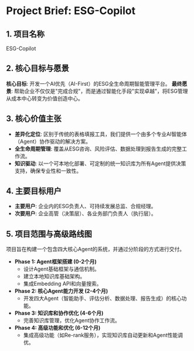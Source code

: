 # Project Brief: ESG-Copilot

## 1. 项目名称
ESG-Copilot

## 2. 核心目标与愿景
**核心目标**: 开发一个AI优先（AI-First）的ESG全生命周期智能管理平台。
**最终愿景**: 帮助企业不仅仅是"完成合规"，而是通过智能化手段"实现卓越"，将ESG管理从成本中心转变为价值创造中心。

## 3. 核心价值主张
- **差异化定位**: 区别于传统的表格填报工具，我们提供一个由多个专业AI智能体（Agent）协作驱动的解决方案。
- **全生命周期管理**: 覆盖从ESG咨询、风险评估、数据处理到报告生成的完整工作流。
- **知识驱动**: 以一个可本地化部署、可定制的统一知识库为所有Agent提供决策支持，确保专业性和一致性。

## 4. 主要目标用户
- **主要用户**: 企业内的ESG负责人、可持续发展总监、合规经理。
- **次要用户**: 企业高管（决策层）、各业务部门负责人（执行层）。

## 5. 项目范围与高级路线图
项目旨在构建一个包含四大核心Agent的系统，并通过分阶段的方式进行交付。

- **Phase 1: Agent框架搭建 (0-2个月)**
  - 设计Agent基础框架与通信机制。
  - 建立本地知识库基础架构。
  - 集成Embedding API和向量搜索。
- **Phase 2: 核心Agent能力开发 (2-4个月)**
  - 开发四大Agent（智能助手、评估分析、数据处理、报告生成）的核心功能。
- **Phase 3: 知识库和协作优化 (4-6个月)**
  - 完善知识库管理，优化Agent协作工作流。
- **Phase 4: 高级功能和优化 (6-12个月)**
  - 集成高级功能（如Re-rank服务），实现知识库自动更新和Agent性能调优。 